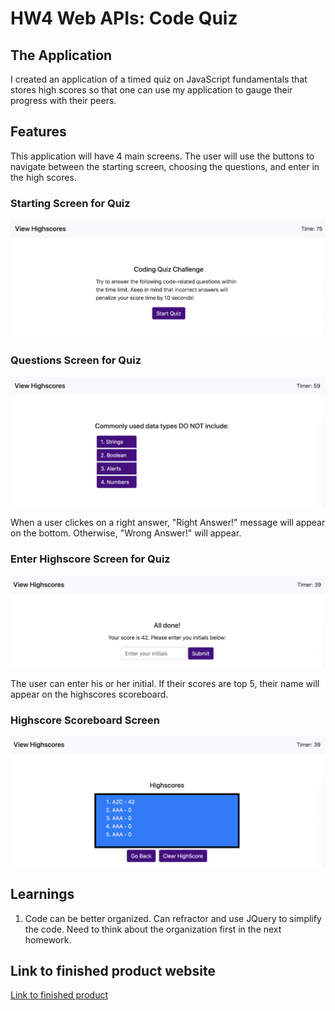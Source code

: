 # HW4 Web APIs: Code Quiz

## The Application

I created an application of a timed quiz on JavaScript fundamentals that stores high scores
so that one can use my application to gauge their progress with their peers.  

## Features

This application will have 4 main screens.  The user will use the buttons to navigate between the starting screen, choosing the questions, and enter in the high scores.  

### Starting Screen for Quiz
![Screenshot of starting screen](./images/Screen1.png)

### Questions Screen for Quiz

![Screenshot of question screen](./images/Screen2.png)

When a user clickes on a right answer, "Right Answer!" message will appear on the bottom.  Otherwise, "Wrong Answer!" will appear. 

### Enter Highscore Screen for Quiz 

![Screenshot of enter high score](./images/Screen3.png)

The user can enter his or her initial.  If their scores are top 5, their name will appear on the highscores scoreboard.

### Highscore Scoreboard Screen

![Screenshot of high score scoreboard](./images/Screen4.png)

## Learnings 

1. Code can be better organized.  Can refractor and use JQuery to simplify the code.  Need to think about the organization first in the next homework. 

## Link to finished product website
[Link to finished product](https://alzcheng.github.io/HW4/)
